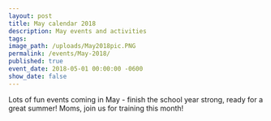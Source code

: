 ```yaml
---
layout: post
title: May calendar 2018
description: May events and activities
tags:
image_path: /uploads/May2018pic.PNG
permalink: /events/May-2018/
published: true
event_date: 2018-05-01 00:00:00 -0600
show_date: false
---
```


Lots of fun events coming in May - finish the school year strong, ready for a great summer! Moms, join us for training this month!